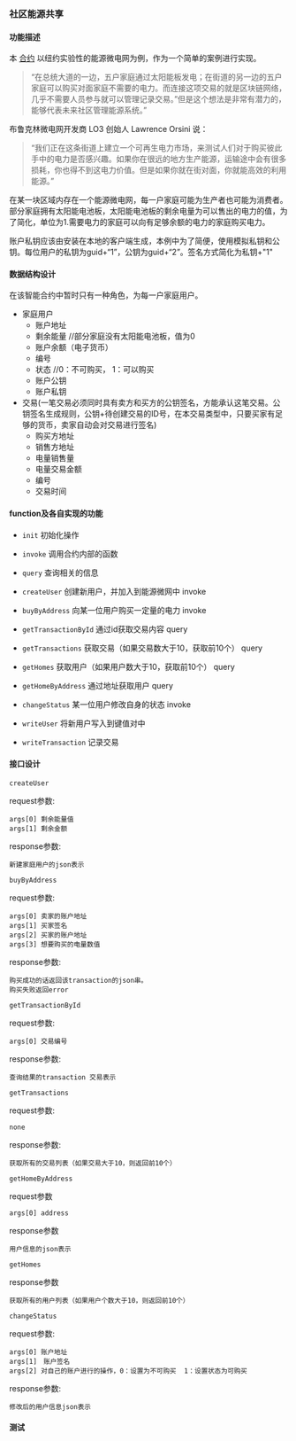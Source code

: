 ### 社区能源共享
#### 功能描述
本 [合约](chaincode_example05.go) 以纽约实验性的能源微电网为例，作为一个简单的案例进行实现。

>“在总统大道的一边，五户家庭通过太阳能板发电；在街道的另一边的五户家庭可以购买对面家庭不需要的电力。而连接这项交易的就是区块链网络，几乎不需要人员参与就可以管理记录交易。”但是这个想法是非常有潜力的，能够代表未来社区管理能源系统。”

布鲁克林微电网开发商 LO3 创始人 Lawrence Orsini 说：

>“我们正在这条街道上建立一个可再生电力市场，来测试人们对于购买彼此手中的电力是否感兴趣。如果你在很远的地方生产能源，运输途中会有很多损耗，你也得不到这电力价值。但是如果你就在街对面，你就能高效的利用能源。”

在某一块区域内存在一个能源微电网，每一户家庭可能为生产者也可能为消费者。部分家庭拥有太阳能电池板，太阳能电池板的剩余电量为可以售出的电力的值，为了简化，单位为1.需要电力的家庭可以向有足够余额的电力的家庭购买电力。

账户私钥应该由安装在本地的客户端生成，本例中为了简便，使用模拟私钥和公钥。每位用户的私钥为guid+“1”，公钥为guid+“2”。签名方式简化为私钥+"1"

#### 数据结构设计
在该智能合约中暂时只有一种角色，为每一户家庭用户。

- 家庭用户
    - 账户地址
    - 剩余能量 //部分家庭没有太阳能电池板，值为0
    - 账户余额（电子货币）
    - 编号
    - 状态  //0：不可购买， 1：可以购买
    - 账户公钥
    - 账户私钥
- 交易(一笔交易必须同时具有卖方和买方的公钥签名，方能承认这笔交易。公钥签名生成规则，公钥+待创建交易的ID号，在本交易类型中，只要买家有足够的货币，卖家自动会对交易进行签名)
    - 购买方地址
    - 销售方地址
    - 电量销售量
    - 电量交易金额
    - 编号
    - 交易时间

#### function及各自实现的功能
- `init`  初始化操作
- `invoke`   调用合约内部的函数
- `query`   查询相关的信息
- `createUser` 创建新用户，并加入到能源微网中   invoke
- `buyByAddress` 向某一位用户购买一定量的电力   invoke
- `getTransactionById` 通过id获取交易内容  query
- `getTransactions` 获取交易（如果交易数大于10，获取前10个） query
- `getHomes` 获取用户（如果用户数大于10，获取前10个） query
- `getHomeByAddress` 通过地址获取用户 query
- `changeStatus` 某一位用户修改自身的状态  invoke

- `writeUser` 将新用户写入到键值对中  
- `writeTransaction` 记录交易
#### 接口设计
`createUser`

request参数:
```
args[0] 剩余能量值 
args[1] 剩余金额
```
response参数:
```
新建家庭用户的json表示
```

`buyByAddress`

request参数:
```
args[0] 卖家的账户地址
args[1] 买家签名
args[2] 买家的账户地址
args[3] 想要购买的电量数值
```
response参数:
```
购买成功的话返回该transaction的json串。
购买失败返回error
```

`getTransactionById`

request参数:
```
args[0] 交易编号
```
response参数:
``` 
查询结果的transaction 交易表示
```

`getTransactions`

request参数:
```
none
 ```
response参数:
```
获取所有的交易列表（如果交易大于10，则返回前10个）
```

`getHomeByAddress`

request参数
```
args[0] address
```
response参数
```
用户信息的json表示
```

`getHomes`

response参数
```
获取所有的用户列表（如果用户个数大于10，则返回前10个）
```

`changeStatus`

request参数:
```
args[0] 账户地址
args[1]　账户签名
args[2] 对自己的账户进行的操作，0：设置为不可购买  1：设置状态为可购买
```
response参数:
```
修改后的用户信息json表示
```

#### 测试
